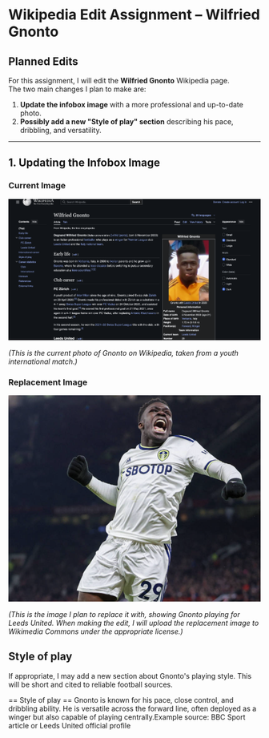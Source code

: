 # Wikipedia Edit Assignment – Wilfried Gnonto

## Planned Edits

For this assignment, I will edit the **Wilfried Gnonto** Wikipedia page.  
The two main changes I plan to make are:

1. **Update the infobox image** with a more professional and up-to-date photo.  
2. **Possibly add a new "Style of play" section** describing his pace, dribbling, and versatility.

---

## 1. Updating the Infobox Image

### Current Image
![Current Infobox Image](exisiting-content.png)

*(This is the current photo of Gnonto on Wikipedia, taken from a youth international match.)*

### Replacement Image
![Replacement Image](new-photo.png)

*(This is the image I plan to replace it with, showing Gnonto playing for Leeds United. When making the edit, I will upload the replacement image to Wikimedia Commons under the appropriate license.)*

## Style of play
If appropriate, I may add a new section about Gnonto's playing style. This will be short and cited to reliable football sources.

== Style of play ==
Gnonto is known for his pace, close control, and dribbling ability. He is versatile across the forward line, often deployed as a winger but also capable of playing centrally.<ref>Example source: BBC Sport article or Leeds United official profile</ref>
